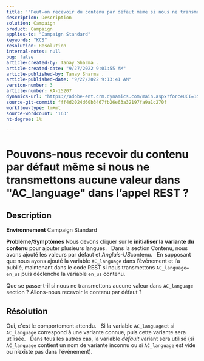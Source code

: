 ```yaml
---
title: '"Peut-on recevoir du contenu par défaut même si nous ne transmettons aucune valeur dans "AC_language" dans l’appel REST ?"'
description: Description
solution: Campaign
product: Campaign
applies-to: "Campaign Standard"
keywords: "KCS"
resolution: Resolution
internal-notes: null
bug: false
article-created-by: Tanay Sharma .
article-created-date: "9/27/2022 9:01:55 AM"
article-published-by: Tanay Sharma .
article-published-date: "9/27/2022 9:13:41 AM"
version-number: 3
article-number: KA-15207
dynamics-url: "https://adobe-ent.crm.dynamics.com/main.aspx?forceUCI=1&pagetype=entityrecord&etn=knowledgearticle&id=3ae6f205-433e-ed11-9db1-002248086735"
source-git-commit: fff4d2024d60b3467fb26e63a32197fa9a1c270f
workflow-type: tm+mt
source-wordcount: '163'
ht-degree: 1%

---
```


# Pouvons-nous recevoir du contenu par défaut même si nous ne transmettons aucune valeur dans &quot;AC_language&quot; dans l’appel REST ?

## Description

<b>Environnement</b>
Campaign Standard


<b>Problème/Symptômes</b>
Nous devons cliquer sur le <b>initialiser la variante du contenu</b> pour ajouter plusieurs langues.
 
Dans la section Contenu, nous avons ajouté les valeurs par défaut et *Anglais-US*contenu.
 
En supposant que nous ayons ajouté la variable `AC_language` dans l’événement et l’a publié, maintenant dans le code REST si nous transmettons `AC_language= en_us` puis déclenche la variable `en_us` contenu.

Que se passe-t-il si nous ne transmettons aucune valeur dans `AC_language` section ? Allons-nous recevoir le contenu par défaut ?


## Résolution


Oui, c&#39;est le comportement attendu.
 
Si la variable `AC_language`et si `AC_language` correspond à une variante connue, puis cette variante sera utilisée.
 
Dans tous les autres cas, la variable *default* variant sera utilisé (si `AC_language` contient un nom de variante inconnu ou si `AC_language` est vide ou n’existe pas dans l’événement).
